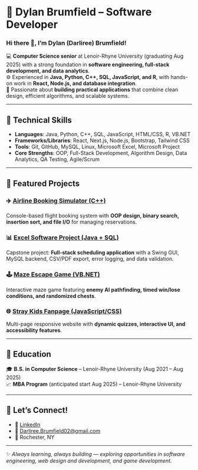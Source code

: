 # 🚀 Dylan Brumfield – Software Developer  

### Hi there 👋, I’m Dylan (Darliree) Brumfield!  

💻 **Computer Science senior** at Lenoir-Rhyne University (graduating Aug 2025) with a strong foundation in **software engineering, full-stack development, and data analytics**.  
⚙️ Experienced in **Java, Python, C++, SQL, JavaScript, and R**, with hands-on work in **React, Node.js, and database integration**.  
🎯 Passionate about **building practical applications** that combine clean design, efficient algorithms, and scalable systems.  

---

## 🔹 Technical Skills  
- **Languages**: Java, Python, C++, SQL, JavaScript, HTML/CSS, R, VB.NET  
- **Frameworks/Libraries**: React, Next.js, Node.js, Bootstrap, Tailwind CSS  
- **Tools**: Git, GitHub, MySQL, Linux, Microsoft Excel, Microsoft Project  
- **Core Strengths**: OOP, Full-Stack Development, Algorithm Design, Data Analytics, QA Testing, Agile/Scrum  

---

## 🔹 Featured Projects  

### ✈️ [Airline Booking Simulator (C++)](#)  
Console-based flight booking system with **OOP design, binary search, insertion sort, and file I/O** for managing reservations.  

### 📊 [Excel Software Project (Java + SQL)](#)  
Capstone project: **Full-stack scheduling application** with a Swing GUI, MySQL backend, CSV/PDF export, error logging, and data validation.  

### 🕹️ [Maze Escape Game (VB.NET)](#)  
Interactive maze game featuring **enemy AI pathfinding, timed win/lose conditions, and randomized chests**.  

### 🌐 [Stray Kids Fanpage (JavaScript/CSS)](#)  
Multi-page responsive website with **dynamic quizzes, interactive UI, and accessibility features**.  

---

## 🔹 Education  
🎓 **B.S. in Computer Science** – Lenoir-Rhyne University (Aug 2021 – Aug 2025)  
📈 **MBA Program** (anticipated start Aug 2025) – Lenoir-Rhyne University  

---

## 🔹 Let’s Connect!  
- 💼 [LinkedIn](https://www.linkedin.com/in/dbrumfield)  
- 📧 Darliree.Brumfield02@gmail.com  
- 📍 Rochester, NY  

---

✨ *Always learning, always building — exploring opportunities in software engineering, web design and development, and game development.*  
